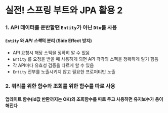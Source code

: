 # 실전! 스프링 부트와 JPA 활용 2

### 1. API 데이터를 운반할땐 `Entity`가 아닌 `Dto`를 사용
#### `Entity` 와 *API 스펙*의 분리 (Side Effect 방지)
* API 요청시 해당 스펙을 정확히 알 수 있음
* `Entity` 를 요청을 받을 때 사용하게 되면 API 각각의 스펙을 정확하게 알기 힘듬
* 각 API마다 유효성 검증을 다르게 할 수 있음
* `Entity` 전부를 노출시키지 않고 필요한 프로퍼티만 노출

### 2. 쿼리를 위한 함수와 조회를 위한 함수를 따로 사용
#### 업데이트 함수(id값 반환까지는 OK)와 조회함수를 따로 두고 사용하면 유지보수가 용이해진다

